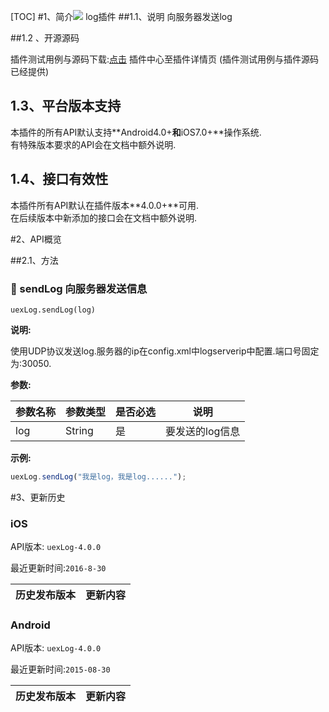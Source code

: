 [TOC]
 #1、简介[![](http://appcan-download.oss-cn-beijing.aliyuncs.com/%E5%85%AC%E6%B5%8B%2Fgf.png)]() 
log插件
##1.1、说明
向服务器发送log


##1.2 、开源源码

插件测试用例与源码下载:[点击](http://plugin.appcan.cn/details.html?id=178_index) 插件中心至插件详情页 (插件测试用例与插件源码已经提供)

## 1.3、平台版本支持
本插件的所有API默认支持**Android4.0+**和**iOS7.0+**操作系统.  
有特殊版本要求的API会在文档中额外说明.

## 1.4、接口有效性
本插件所有API默认在插件版本**4.0.0+**可用.  
在后续版本中新添加的接口会在文档中额外说明.

 #2、API概览


##2.1、方法

### 🍭 sendLog 向服务器发送信息		

`uexLog.sendLog(log)`

**说明:**

使用UDP协议发送log.服务器的ip在config.xml中logserverip中配置.端口号固定为:30050.

**参数:**

| 参数名称 | 参数类型   | 是否必选 | 说明        |
| ---- | ------ | ---- | --------- |
| log  | String | 是    | 要发送的log信息 |

**示例:**

```javascript
uexLog.sendLog("我是log，我是log......");
```
#3、更新历史

### iOS

API版本: `uexLog-4.0.0`

最近更新时间:`2016-8-30`

| 历史发布版本 | 更新内容 |
| ------ | ---- |

### Android

API版本: `uexLog-4.0.0`

最近更新时间:`2015-08-30`

| 历史发布版本 | 更新内容 |
| ------ | ---- |